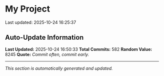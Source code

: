 # My Project


Last updated: 2025-10-24 16:25:37













































































































































































































































































































































































































































































































































































































































































































































































































































































































































































































## Auto-Update Information

**Last Updated:** 2025-10-24 16:50:33
**Total Commits:** 582
**Random Value:** 8245
**Quote:** _Commit often, commit early._

---
_This section is automatically generated and updated._